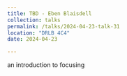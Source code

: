```yaml
---
title: TBD - Eben Blaisdell
collection: talks
permalink: /talks/2024-04-23-talk-31
location: "DRLB 4C4"
date: 2024-04-23

---
```


an introduction to focusing
